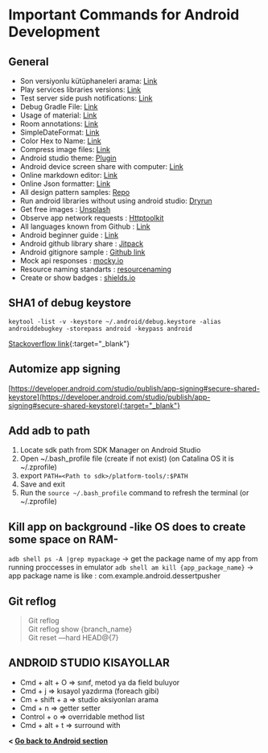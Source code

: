 # Important Commands for Android Development

## General

- Son versiyonlu kütüphaneleri arama: [Link](https://androidreposearch.netlify.com)
- Play services libraries versions: [Link](https://developers.google.com/android/guides/releases)
- Test server side push notifications: [Link](https://github.com/onmyway133/PushNotifications)
- Debug Gradle File: [Link](https://docs.gradle.org/current/userguide/img/remote-debug-gradle.gif)
- Usage of material: [Link](https://medium.com/mindorks/upgrading-to-material-components-ebc21ac4e95a)
- Room annotations: [Link](https://developer.android.com/reference/androidx/room/package-summary#annotations)
- SimpleDateFormat: [Link](https://developer.android.com/reference/java/text/SimpleDateFormat)
- Color Hex to Name: [Link](https://www.color-blindness.com/color-name-hue/)
- Compress image files: [Link](https://tinypng.com)
- Android studio theme: [Plugin](https://plugins.jetbrains.com/plugin/8006-material-theme-ui)
- Android device screen share with computer: [Link](www.vysor.io)
- Online markdown editor: [Link](https://dillinger.io)
- Online Json formatter: [Link](https://jsonformatter.curiousconcept.com)
- All design pattern samples: [Repo](https://github.com/iluwatar/java-design-patterns)
- Run android libraries without using android studio: [Dryrun](https://github.com/cesarferreira/dryrun)
- Get free images : [Unsplash](unsplash.com)
- Observe app network requests : [Httptoolkit](https://httptoolkit.tech)
- All languages known from Github : [Link](https://github.com/github/linguist/blob/master/lib/linguist/languages.yml)
- Android beginner guide : [Link](https://developers.google.com/android/for-all/vocab-words)
- Android github library share : [Jitpack](https://jitpack.io)
- Android gitignore sample : [Github link](https://github.com/github/gitignore)
- Mock api responses : [mocky.io](https://designer.mocky.io)
- Resource naming standarts : [resourcenaming](https://jeroenmols.com/blog/2016/03/07/resourcenaming/)
- Create or show badges : [shields.io](https://shields.io)

## SHA1 of debug keystore

``keytool -list -v -keystore ~/.android/debug.keystore -alias androiddebugkey -storepass android -keypass android``

[Stackoverflow link](https://stackoverflow.com/questions/15727912/sha-1-fingerprint-of-keystore-certificate){:target="_blank"}

## Automize app signing

[https://developer.android.com/studio/publish/app-signing#secure-shared-keystore](https://developer.android.com/studio/publish/app-signing#secure-shared-keystore){:target="_blank"}

## Add adb to path

1. Locate sdk path from SDK Manager on Android Studio
2. Open ~/.bash_profile file (create if not exist) (on Catalina OS it is ~/.zprofile)
3. export `PATH=<Path to sdk>/platform-tools/:$PATH`
4. Save and exit
5. Run the `source ~/.bash_profile` command to refresh the terminal (or ~/.zprofile)
  
## Kill app on background -like OS does to create some space on RAM-

`adb shell ps -A |grep mypackage` -> get the package name of my app from running proccesses in emulator
`adb shell am kill {app_package_name}` -> app package name is like : com.example.android.dessertpusher

## Git reflog

> Git reflog  
> Git reflog show {branch_name}  
> Git reset —hard HEAD@{7}

## ANDROID STUDIO KISAYOLLAR

- Cmd + alt + O => sınıf, metod ya da field buluyor
- Cmd + j => kısayol yazdırma (foreach gibi)
- Cm + shift + a => studio aksiyonları arama
- Cmd + n => getter setter
- Control + o => overridable method list
- Cmd + alt + t => surround with

**< [Go back to Android section](../android)**
